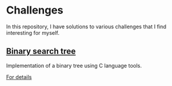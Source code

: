 # Challenges

In this repository, I have solutions to various challenges that I find interesting for myself.

## [Binary search tree](https://github.com/MaksimKarpovich/Challenges/tree/main/Binary%20search%20tree)

Implementation of a binary tree using C language tools.


[For details](https://github.com/MaksimKarpovich/Challenges/blob/main/Binary%20search%20tree/README.md)



